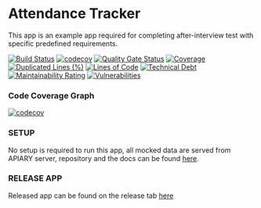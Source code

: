 # Attendance Tracker
This app is an example app required for completing after-interview test with specific predefined requirements.


[![Build Status](https://travis-ci.org/khrlimam/Track-Attendance-Prototype.svg?branch=master)](https://travis-ci.org/khrlimam/Track-Attendance-Prototype)
[![codecov](https://codecov.io/gh/khrlimam/Track-Attendance-Prototype/branch/master/graph/badge.svg)](https://codecov.io/gh/khrlimam/Track-Attendance-Prototype)
[![Quality Gate Status](https://sonarcloud.io/api/project_badges/measure?project=khrlimam_Track-Attendance-Prototype&metric=alert_status)](https://sonarcloud.io/dashboard?id=khrlimam_Track-Attendance-Prototype)
[![Coverage](https://sonarcloud.io/api/project_badges/measure?project=khrlimam_Track-Attendance-Prototype&metric=coverage)](https://sonarcloud.io/dashboard?id=khrlimam_Track-Attendance-Prototype)
[![Duplicated Lines (%)](https://sonarcloud.io/api/project_badges/measure?project=khrlimam_Track-Attendance-Prototype&metric=duplicated_lines_density)](https://sonarcloud.io/dashboard?id=khrlimam_Track-Attendance-Prototype)
[![Lines of Code](https://sonarcloud.io/api/project_badges/measure?project=khrlimam_Track-Attendance-Prototype&metric=ncloc)](https://sonarcloud.io/dashboard?id=khrlimam_Track-Attendance-Prototype)
[![Technical Debt](https://sonarcloud.io/api/project_badges/measure?project=khrlimam_Track-Attendance-Prototype&metric=sqale_index)](https://sonarcloud.io/dashboard?id=khrlimam_Track-Attendance-Prototype)
[![Maintainability Rating](https://sonarcloud.io/api/project_badges/measure?project=khrlimam_Track-Attendance-Prototype&metric=sqale_rating)](https://sonarcloud.io/dashboard?id=khrlimam_Track-Attendance-Prototype)
[![Vulnerabilities](https://sonarcloud.io/api/project_badges/measure?project=khrlimam_Track-Attendance-Prototype&metric=vulnerabilities)](https://sonarcloud.io/dashboard?id=khrlimam_Track-Attendance-Prototype)

### Code Coverage Graph
[![codecov](https://codecov.io/gh/khrlimam/Track-Attendance-Prototype/commit/1b825262d9c535a7d5036372aacf896f45bb8aa2/graphs/tree.svg)](https://codecov.io/gh/khrlimam/Track-Attendance-Prototype)

### SETUP
No setup is required to run this app, all mocked data are served from APIARY server, repository and the docs can be found [here](https://github.com/khrlimam/attendance-tracker-mock-data).

### RELEASE APP
Released app can be found on the release tab [here](https://github.com/khrlimam/Track-Attendance-Prototype/releases/tag/first-release)
